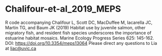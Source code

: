 # Chalifour-et-al_2019_MEPS
R code accompanying Chalifour L, Scott DC, MacDuffee M, Iacarella JC, Martin TG, and Baum JK (2019) Habitat use by juvenile salmon, other migratory fish, and resident fish species underscores the importance of estuarine habitat mosaics. Marine Ecology Progress Series 625: 145-162. DOI: https://doi.org/10.3354/meps13064
  Please direct any questions to Lia at liac@uvic.ca
